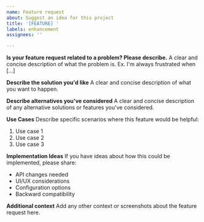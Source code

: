 ```yaml
---
name: Feature request
about: Suggest an idea for this project
title: '[FEATURE] '
labels: enhancement
assignees: ''

---
```


**Is your feature request related to a problem? Please describe.**
A clear and concise description of what the problem is. Ex. I'm always frustrated when [...]

**Describe the solution you'd like**
A clear and concise description of what you want to happen.

**Describe alternatives you've considered**
A clear and concise description of any alternative solutions or features you've considered.

**Use Cases**
Describe specific scenarios where this feature would be helpful:
1. Use case 1
2. Use case 2
3. Use case 3

**Implementation Ideas**
If you have ideas about how this could be implemented, please share:
- API changes needed
- UI/UX considerations
- Configuration options
- Backward compatibility

**Additional context**
Add any other context or screenshots about the feature request here. 